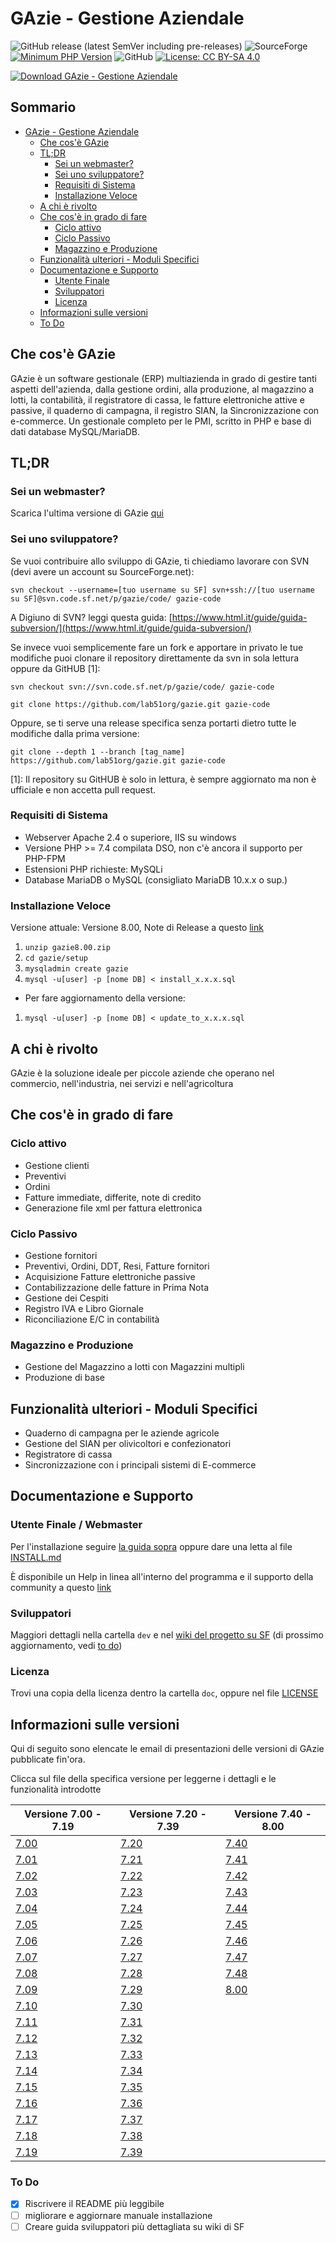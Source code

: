 # GAzie - Gestione Aziendale

![GitHub release (latest SemVer including pre-releases)](https://img.shields.io/github/v/release/lab51org/gazie?include_prereleases&sort=semver)
![SourceForge](https://img.shields.io/sourceforge/dt/gazie)
[![Minimum PHP Version](https://img.shields.io/badge/php-%3E%3D%207.4-8892BF.svg?style=flat-square)](https://php.net/)
![GitHub](https://img.shields.io/github/license/lab51org/gazie)
[![License: CC BY-SA 4.0](https://img.shields.io/badge/License-CC%20BY--SA%204.0-lightgrey.svg)](https://creativecommons.org/licenses/by-sa/4.0/)

[![Download GAzie - Gestione Aziendale](https://a.fsdn.com/con/app/sf-download-button)](https://sourceforge.net/projects/gazie/files/latest/download)
## Sommario


- [GAzie - Gestione Aziendale](#gazie---gestione-aziendale)
    * [Che cos'è GAzie](#che-cos-gazie)
    * [TL;DR](#tldr)
        + [Sei un webmaster?](#sei-un-webmaster)
        + [Sei uno sviluppatore?](#sei-uno-sviluppatore)
        + [Requisiti di Sistema](#requisiti-di-sistema)
        + [Installazione Veloce](#installazione-veloce)
    * [A chi è rivolto](#a-chi--rivolto)
    * [Che cos'è in grado di fare](#che-cos-in-grado-di-fare)
        + [Ciclo attivo](#ciclo-attivo)
        + [Ciclo Passivo](#ciclo-passivo)
        + [Magazzino e Produzione](#magazzino-e-produzione)
    * [Funzionalità ulteriori - Moduli Specifici](#funzionalit-ulteriori---moduli-specifici)
    * [Documentazione e Supporto](#documentazione-e-supporto)
        + [Utente Finale](#utente-finale--webmaster)
        + [Sviluppatori](#sviluppatori)
        + [Licenza](#licenza)
    * [Informazioni sulle versioni](#informazioni-sulle-versioni) 
    * [To Do](#to-do)



## Che cos'è GAzie
GAzie è un software gestionale (ERP) multiazienda in grado di gestire tanti aspetti dell'azienda, dalla gestione ordini, alla produzione, al magazzino a lotti, la contabilità, il registratore di cassa, le fatture elettroniche attive e passive, il quaderno di campagna, il registro SIAN, la Sincronizzazione con e-commerce.
Un gestionale completo per le PMI, scritto in PHP e base di dati database MySQL/MariaDB.

## TL;DR
### Sei un webmaster?

Scarica l'ultima versione di GAzie [qui](https://sourceforge.net/projects/gazie/files/gazie/8.00/gazie8.00.zip/download)

### Sei uno sviluppatore?
Se vuoi contribuire allo sviluppo di GAzie, ti chiediamo lavorare con SVN (devi avere un account su SourceForge.net):

`svn checkout --username=[tuo username su SF] svn+ssh://[tuo username su SF]@svn.code.sf.net/p/gazie/code/ gazie-code`

A Digiuno di SVN? leggi questa guida: [https://www.html.it/guide/guida-subversion/](https://www.html.it/guide/guida-subversion/)

Se invece vuoi semplicemente fare un fork e apportare in privato le tue modifiche
puoi clonare il repository direttamente da svn in sola lettura oppure da GitHUB [1]:

`svn checkout svn://svn.code.sf.net/p/gazie/code/ gazie-code`

`git clone https://github.com/lab51org/gazie.git gazie-code`

Oppure, se ti serve una release specifica senza portarti dietro tutte le modifiche dalla prima versione:

`git clone --depth 1 --branch [tag_name] https://github.com/lab51org/gazie.git gazie-code`
 
[1]: Il repository su GitHUB è solo in lettura, è sempre aggiornato ma non è ufficiale e non accetta pull request.

### Requisiti di Sistema

* Webserver Apache 2.4 o superiore, IIS su windows
* Versione PHP >= 7.4 compilata DSO, non c'è ancora il supporto per PHP-FPM
* Estensioni PHP richieste: MySQLi
* Database MariaDB o MySQL (consigliato MariaDB 10.x.x o sup.)


### Installazione Veloce
Versione attuale: Versione 8.00, Note di Release a questo [link](https://github.com/lab51org/gazie/releases/tag/8.00)

1) `unzip gazie8.00.zip`
2) `cd gazie/setup`
3) `mysqladmin create gazie`
4) `mysql -u[user] -p [nome DB] < install_x.x.x.sql`

- Per fare aggiornamento della versione:
1) `mysql -u[user] -p [nome DB] < update_to_x.x.x.sql`



## A chi è rivolto
GAzie è la soluzione ideale per piccole aziende che operano nel commercio, nell'industria, nei servizi e nell'agricoltura

## Che cos'è in grado di fare
### Ciclo attivo
* Gestione clienti
* Preventivi
* Ordini
* Fatture immediate, differite, note di credito
* Generazione file xml per fattura elettronica

### Ciclo Passivo
* Gestione fornitori
* Preventivi, Ordini, DDT, Resi, Fatture fornitori
* Acquisizione Fatture elettroniche passive
* Contabilizzazione delle fatture in Prima Nota
* Gestione dei Cespiti
* Registro IVA e Libro Giornale
* Riconciliazione E/C in contabilità

### Magazzino e Produzione
* Gestione del Magazzino a lotti con Magazzini multipli
* Produzione di base

## Funzionalità ulteriori - Moduli Specifici
* Quaderno di campagna per le aziende agricole
* Gestione del SIAN per olivicoltori e confezionatori
* Registratore di cassa
* Sincronizzazione con i principali sistemi di E-commerce

## Documentazione e Supporto
### Utente Finale / Webmaster

Per l'installazione seguire [la guida sopra](#tldr) oppure dare una letta al file [INSTALL.md](docs/INSTALL.md)

È disponibile un Help in linea all'interno del programma e il supporto della community a questo [link](https://sourceforge.net/projects/gazie/support)

### Sviluppatori
Maggiori dettagli nella cartella `dev` e nel [wiki del progetto su SF](https://sourceforge.net/p/gazie/wiki) (di prossimo aggiornamento, vedi [to do](#to-do))

### Licenza
Trovi una copia della licenza dentro la cartella `doc`, oppure nel file [LICENSE](./LICENSE.md)

## Informazioni sulle versioni

Qui di seguito sono elencate le email di presentazioni delle versioni di GAzie pubblicate fin'ora.

Clicca sul file della specifica versione per leggerne i dettagli e le funzionalità introdotte

| Versione 7.00 - 7.19 | Versione 7.20 - 7.39 | Versione 7.40 - 8.00 |
| --- | --- | --- |
| [7.00](changelogs/mail_presentazione/mail_pres700.txt) | [7.20](changelogs/mail_presentazione/mail_pres720.txt) | [7.40](changelogs/mail_presentazione/mail_pres740.txt) |
| [7.01](changelogs/mail_presentazione/mail_pres701.txt) | [7.21](changelogs/mail_presentazione/mail_pres721.txt) | [7.41](changelogs/mail_presentazione/mail_pres741.txt) |
| [7.02](changelogs/mail_presentazione/mail_pres702.txt) | [7.22](changelogs/mail_presentazione/mail_pres722.txt) | [7.42](changelogs/mail_presentazione/mail_pres742.txt) |
| [7.03](changelogs/mail_presentazione/mail_pres703.txt) | [7.23](changelogs/mail_presentazione/mail_pres723.txt) | [7.43](changelogs/mail_presentazione/mail_pres743.txt) |
| [7.04](changelogs/mail_presentazione/mail_pres704.txt) | [7.24](changelogs/mail_presentazione/mail_pres724.txt) | [7.44](changelogs/mail_presentazione/mail_pres744.txt) |
| [7.05](changelogs/mail_presentazione/mail_pres705.txt) | [7.25](changelogs/mail_presentazione/mail_pres725.txt) | [7.45](changelogs/mail_presentazione/mail_pres745.txt) |
| [7.06](changelogs/mail_presentazione/mail_pres706.txt) | [7.26](changelogs/mail_presentazione/mail_pres726.txt) | [7.46](changelogs/mail_presentazione/mail_pres746.txt) |
| [7.07](changelogs/mail_presentazione/mail_pres707.txt) | [7.27](changelogs/mail_presentazione/mail_pres727.txt) | [7.47](changelogs/mail_presentazione/mail_pres747.txt) |
| [7.08](changelogs/mail_presentazione/mail_pres708.txt) | [7.28](changelogs/mail_presentazione/mail_pres728.txt) | [7.48](changelogs/mail_presentazione/mail_pres748.txt) |
| [7.09](changelogs/mail_presentazione/mail_pres709.txt) | [7.29](changelogs/mail_presentazione/mail_pres729.txt) | [8.00](changelogs/mail_presentazione/mail_pres800.txt) |
| [7.10](changelogs/mail_presentazione/mail_pres710.txt) | [7.30](changelogs/mail_presentazione/mail_pres730.txt) ||
| [7.11](changelogs/mail_presentazione/mail_pres711.txt) | [7.31](changelogs/mail_presentazione/mail_pres731.txt) ||
| [7.12](changelogs/mail_presentazione/mail_pres712.txt) | [7.32](changelogs/mail_presentazione/mail_pres732.txt) ||
| [7.13](changelogs/mail_presentazione/mail_pres713.txt) | [7.33](changelogs/mail_presentazione/mail_pres733.txt) ||
| [7.14](changelogs/mail_presentazione/mail_pres714.txt) | [7.34](changelogs/mail_presentazione/mail_pres734.txt) ||
| [7.15](changelogs/mail_presentazione/mail_pres715.txt) | [7.35](changelogs/mail_presentazione/mail_pres735.txt) ||
| [7.16](changelogs/mail_presentazione/mail_pres716.txt) | [7.36](changelogs/mail_presentazione/mail_pres736.txt) ||
| [7.17](changelogs/mail_presentazione/mail_pres717.txt) | [7.37](changelogs/mail_presentazione/mail_pres737.txt) ||
| [7.18](changelogs/mail_presentazione/mail_pres718.txt) | [7.38](changelogs/mail_presentazione/mail_pres738.txt) ||
| [7.19](changelogs/mail_presentazione/mail_pres719.txt) | [7.39](changelogs/mail_presentazione/mail_pres739.txt) ||


### To Do

- [x] Riscrivere il README più leggibile
- [ ] migliorare e aggiornare manuale installazione
- [ ] Creare guida sviluppatori più dettagliata su wiki di SF